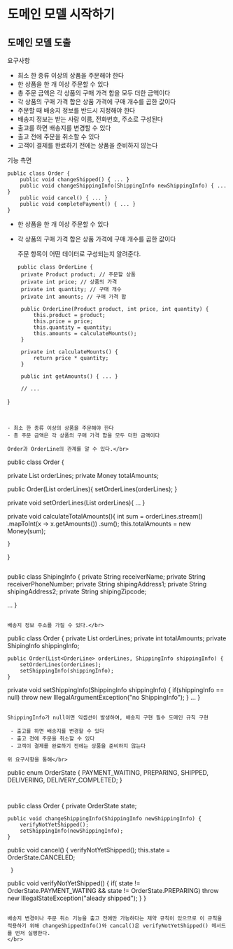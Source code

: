 <h1>도메인 모델 시작하기</h1>

<h2>도메인 모델 도출</h2>

요구사항</br>

 - 최소 한 종류 이상의 상품을 주문해야 한다
 - 한 상품을 한 개 이상 주문할 수 있다
 - 총 주문 금액은 각 상품의 구매 가격 합을 모두 더한 금액이다
 - 각 상품의 구매 가격 합은 상품 가격에 구매 개수를 곱한 값이다
 - 주문할 때 배송지 정보를 반드시 지정해야 한다
 - 배송지 정보는 받는 사람 이름, 전화번호, 주소로 구성된다
 - 출고를 하면 배송지를 변경할 수 있다
 - 출고 전에 주문을 취소할 수 있다
 - 고객이 결제를 완료하기 전에는 상품을 준비하지 않는다

기능 측면</br>

```
public class Order {
    public void changeShipped() { ... }
    public void changeShippingInfo(ShippingInfo newShippingInfo) { ... }
    public void cancel() { ... }
    public void completePayment() { ... }
}

```


 - 한 상품을 한 개 이상 주문할 수 있다
 - 각 상품의 구매 가격 합은 상품 가격에 구매 개수를 곱한 값이다

   주문 항목이 어떤 데이터로 구성되는지 알려준다.</br>

   ```
   public class OrderLine {
    private Product product; // 주문할 상품
    private int price; // 상품의 가격
    private int quantity; // 구매 개수
    private int amounts; // 구매 가격 합

    public OrderLine(Product product, int price, int quantity) {
        this.product = product;
        this.price = price;
        this.quantity = quantity;
        this.amounts = calculateMounts();
    }

    private int calculateMounts() {
        return price * quantity;
    }

    public int getAmounts() { ... }
    
    // ...
}

```


- 최소 한 종류 이상의 상품을 주문해야 한다
- 총 주문 금액은 각 상품의 구매 가격 합을 모두 더한 금액이다

Order과 OrderLine의 관계를 알 수 있다.</br>

```
public class Order {

  private List<OrderLine> orderLines;
  private Money totalAmounts;

  public Order(List<OrderLine> orderLines){
    setOrderLines(orderLines);
    }

  private void setOrderLines(List<OrderLine> orderLines){
     ...
     }

  private void calculateTotalAmounts(){
    int sum = orderLines.stream()
        .mapToInt(x -> x.getAmounts())
        .sum();
    this.totalAmounts = new Money(sum);

    }
  }

  ```

```
public class ShipingInfo {
 private String receiverName;
 private String receiverPhoneNumber;
 private String shipingAddress1;
 private String shipingAddress2;
 private String shipingZipcode;

 ...
}

```

배송지 정보 주소를 가질 수 있다.</br>

```
public class Order {
 private List<OrderLine> orderLines;
 private int totalAmounts;
 private ShipingInfo shippingInfo;

    public Order(List<OrderLine> orderLines, ShippingInfo shippingInfo) {
        setOrderLines(orderLines);
        setShippingInfo(shippingInfo);
    }

 private void setShippingInfo(ShippingInfo shippingInfo) {
        if(shippingInfo == null)
            throw new IllegalArgumentException("no ShippingInfo");
    }
 ...
}

```

ShippingInfo가 null이면 익셉션이 발생하여, 배송지 구현 필수 도메인 규칙 구현

 - 출고를 하면 배송지를 변경할 수 있다
 - 출고 전에 주문을 취소할 수 있다
 - 고객이 결제를 완료하기 전에는 상품을 준비하지 않는다

위 요구사항을 통해</br>

```
public enum OrderState {
    PAYMENT_WAITING, PREPARING, SHIPPED, DELIVERING, DELIVERY_COMPLETED;
}


```


```
public class Order {
 private OrderState state;

    public void changeShippingInfo(ShippingInfo newShippingInfo) {
        verifyNotYetShipped();
        setShippingInfo(newShippingInfo);
    }

 public void cancel() {
        verifyNotYetShipped();
        this.state = OrderState.CANCELED;

     }
 public void verifyNotYetShipped() {
        if( state != OrderState.PAYMENT_WATING && state != OrderState.PREPARING)
            throw new IllegalStateException("aleady shipped");
     }
}

```

배송지 변경이나 주문 취소 기능을 출고 전에만 가능하다는 제약 규칙이 있으므로 이 규칙을 적용하기 위해 changeShippedInfo()와 cancal()은 verifyNotYetShipped() 메서드를 먼저 실행한다.
</br>
